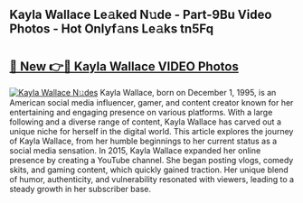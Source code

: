 ## Kayla Wallace Le𝚊ked N𝚞de - Part-9Bu Video Photos - Hot Onlyf𝚊ns Le𝚊ks tn5Fq

# <h2><a href="http://ab4233.deff.icu/?id=Kayla+Wallace">🔗 New 👉🔴 Kayla Wallace VIDEO Photos</a></h2>

[![Kayla Wallace N𝚞des](https://i.imgur.com/rIISA9y.gif)](http://ab4233.deff.icu/?id=Kayla+Wallace)
Kayla Wallace, born on December 1, 1995, is an American social media influencer, gamer, and content creator known for her entertaining and engaging presence on various platforms. With a large following and a diverse range of content, Kayla Wallace has carved out a unique niche for herself in the digital world. This article explores the journey of Kayla Wallace, from her humble beginnings to her current status as a social media sensation. In 2015, Kayla Wallace expanded her online presence by creating a YouTube channel. She began posting vlogs, comedy skits, and gaming content, which quickly gained traction. Her unique blend of humor, authenticity, and vulnerability resonated with viewers, leading to a steady growth in her subscriber base.
